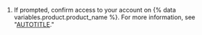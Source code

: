 1. If prompted, confirm access to your account on {% data variables.product.product_name %}. For more information, see "[AUTOTITLE](/authentication/keeping-your-account-and-data-secure/sudo-mode)."
